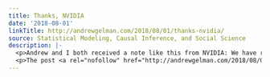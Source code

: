 ```yaml
---
title: Thanks, NVIDIA
date: '2018-08-01'
linkTitle: http://andrewgelman.com/2018/08/01/thanks-nvidia/
source: Statistical Modeling, Causal Inference, and Social Science
description: |-
  <p>Andrew and I both received a note like this from NVIDIA: We have reviewed your NVIDIA GPU Grant Request and are happy support your work with the donation of (1) Titan Xp to support your research. Thanks! In case other people are interested, NVIDA&#8217;s GPU grant program provides ways for faculty or research scientists to [&#8230;]</p>
  <p>The post <a rel="nofollow" href="http://andrewgelman.com/2018/08/01/thanks-nvidia/">Thanks, NVIDIA</a> appeared first on <a rel="nofollow" href="http://and
---
```

